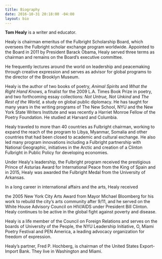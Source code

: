 ```yaml
---
title: Biography
date: 2016-10-31 20:18:00 -04:00
layout: bio
---
```


**Tom Healy** is a writer and educator.

Healy is chairman emeritus of the Fulbright Scholarship Board, which oversees the Fulbright scholar exchange program worldwide. Appointed to the Board in 2011 by President Barack Obama, Healy served three terms as chairman and remains on the Board’s executive committee.

He frequently lectures around the world on leadership and peacemaking through creative expression and serves as advisor for global programs to the director of the Brooklyn Museum.

Healy is the author of two books of poetry, _Animal Spirits_ and _What the Right Hand Knows_, a finalist for the 2009 L.A. Times Book Prize in poetry, and two forthcoming essay collections:  _Not Untrue, Not Unkind_ and _The Rest of the World,_ a study on global public diplomacy.  He has taught for many years in the writing programs of The New School, NYU and the New York State Writers Institute and was recently a Harriet Monroe Fellow of the Poetry Foundation.  He studied at Harvard and Columbia.  

Healy traveled to more than 40 countries as Fulbright chairman, working to expand the reach of the program to Libya, Myanmar, Somalia and other countries that had been closed to academic and cultural exchange. He also led many program innovations including a Fulbright partnership with National Geographic, initiatives in the Arctic and creation of a Clinton Fulbright in Public Policy for developing economies. 

Under Healy's leadership, the Fulbright program received the prestigious Prince of Asturias Award for International Peace from the King of Spain and in 2015, Healy was awarded the Fulbright Medal from the University of Arkansas.

In a long career in international affairs and the arts, Healy received

the 2005 New York City Arts Award from Mayor Michael Bloomberg for his work to rebuild the city’s arts community after 9/11, and he served on the White House Advisory Council on HIV/AIDS under President Bill Clinton. Healy continues to be active in the global fight against poverty and disease.  

Healy is a life member of the Council on Foreign Relations and serves on the boards of University of the People, the NYU Leadership Initiative, O, Miami Poetry Festival  and PEN America, a leading advocacy organization for freedom of expression.

Healy’s partner, Fred P. Hochberg, is chairman of the United States Export-Import Bank. They live in Washington and Miami.
